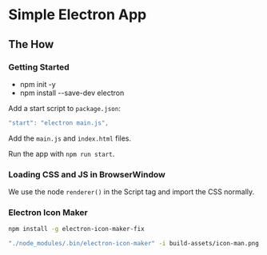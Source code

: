 # Simple Electron App

## The How

### Getting Started

* npm init -y
* npm install --save-dev electron

Add a start script to `package.json`:

```js
"start": "electron main.js",
```

Add the `main.js` and `index.html` files.

Run the app with `npm run start`.

### Loading CSS and JS in BrowserWindow

We use the node `renderer()` in the Script tag and import the CSS normally.

### Electron Icon Maker
```bash
npm install -g electron-icon-maker-fix

"./node_modules/.bin/electron-icon-maker" -i build-assets/icon-man.png -o build/
```
